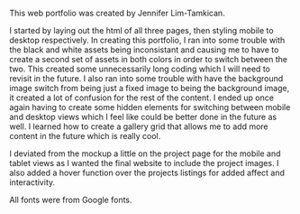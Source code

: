 This web portfolio was created by Jennifer Lim-Tamkican.

I started by laying out the html of all three pages, then styling mobile to desktop respectively. In creating this portfolio, I ran into some trouble with the black and white assets being inconsistant and causing me to have to create a second set of assets in both colors in order to switch between the two. This created some unnecessarily long coding which I will need to revisit in the future.
I also ran into some trouble with have the background image switch from being just a fixed image to being the background image, it created a lot of confusion for the rest of the content. I ended up once again having to create some hidden elements for switching between mobile and desktop views which I feel like could be better done in the future as well. 
I learned how to create a gallery grid that allows me to add more content in the future which is really cool.

I deviated from the mockup a little on the project page for the mobile and tablet views as I wanted the final website to include the project images. I also added a hover function over the projects listings for added affect and interactivity. 

All fonts were from Google fonts.